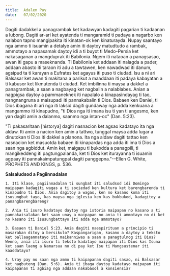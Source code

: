 ```yaml
---
title:  Adalen Pay
date:   07/02/2020
---
```


Dagiti dadakkel a panagrambak ket kadawyan kadagiti pagarian ti kadaanan a lubong. Dagiti ar-ari ket ayatenda ti mangaramid ti padaya a nagarbo ken nalabon tapno mangipakita iti kinatan-ok ken kinaturayda. Nupay saantayo nga ammo ti isuamin a detalye amin iti daytoy matudtudo a rambak, ammotayo a napasamak daytoy idi a ti buyot ti Medo-Persia ket nakasaganan a mangduprak iti Babilonia. Ngem iti nataoan a panagsasao, awan iti gapu a maseknanda. Ti Babilonia ket addaan iti nalagda a pader, addaan abasto iti taraon iti adu a tawtawen, ken nawadwad iti danum, agsipud ta ti karayan a Eufrates ket agayus iti puso ti ciudad. Isu a ni ari Balsasar ket awan ti makitana a parikut a maaddaan iti padaya kabayatan a ti kabusor ket likmutenda ti ciudad. Ket imbilinna ti maysa a dakkel a panagrambak, a saan a nagbayag ket nagbalin a nalablabes. Anian a nagpigsa daytoy a pammaneknek iti napalalo a kinapasindayag ti tao, nangnangruna a maisupadi iti pannakabalin ti Dios. Babaen ken Daniel, ti Dios ibagana iti ari nga iti laksid dagiti gundaway nga adda kenkuana a mangammo iti kinapudno, "ti Dios nga iti imana isu ti yan ti angesmo, ken yan dagiti amin a dalanmo, saanmo nga intan-oc" (Dan. 5:23).

"Ti pakasaritaan [historya] dagiti nasnacion ket agsao kadatayo ita nga aldaw. Iti amin a nacion ken amin a tattwo, tunggal maysa adda lugar a dinutokan ti Dios iti dakkel a planona. Ita nga aldaw dagiti tattao ken nasnacion ket masuotda babaen iti kinapardas nga adda iti ima ti Dios a saan nga agbiddut. Amin ket, maigapu ti bukodda a panagpili, ti mangikeddeng iti pagtungpalanda, ket ti Dios ket iturayanna ti isuamin agpaay iti pannakaimpatungpal dagiti panggepna."--Ellen G. White, PROPHETS AND KINGS, p. 536.

**Salsaludsod a Pagiinnadalan**

`1. Iti klase, pagiinnadalan ti sungbat iti saludsod idi Domingo maipapan kadagiti wagas a ti sociedad ken kultura ket barengbarenda ti kinapudno ti Dios. Ania dagitoy a wagas, ken no kasano koma iti isusungbat tayo, kas maysa nga iglesia ken kas bukbukod, kadagitoy a panangbarengbareng?`

`2. Ania ti isuro kadatayo daytoy nga istoria maipapan no kasano a ti pannakaisalakan ket saan unay a maipapan no ania ti ammotayo no di ket no kasano iti isusungbattayo iti adda nga ammotayo?`

`3. Basaen ti Daniel 5:23. Ania dagiti naespirituan a principio ti masarakan ditoy a bersikulo? Kaspangarigan, kasano a daytoy a teksto ket ballaagannatayo iti maikanniwas a saan a panagtulnog iti Dios? Wenno, ania iti isuro ti teksto kadatayo maipapan iti Dios kas Isuna ket saan laeng a Namarsua no di pay ket Isu ti Mangsustenar iti kaaddatayo?`

`4. Uray pay no saan nga ammo ti kaipapanan dagiti sasao, ni Balsasar ket nagbuteng (Dan. 5:6). Ania ti ibaga daytoy kadatayo maipapan iti kaipapanan ti agbiag nga addaan nakabasol a konsiensia?`